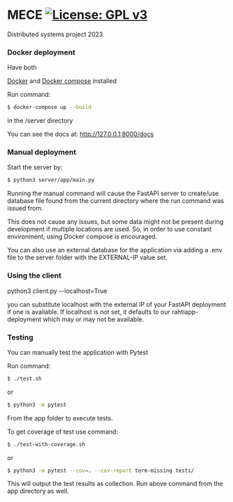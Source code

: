 # MECE [![License: GPL v3](https://img.shields.io/badge/License-GPLv3-blue.svg)](https://www.gnu.org/licenses/gpl-3.0)
Distributed systems project 2023

### Docker deployment

Have both

[Docker](https://www.docker.com/) and [Docker compose](https://docs.docker.com/compose/install/linux/) installed

Run command:

```bash
$ docker-compose up --build
```
in the /server directory

You can see the docs at:
http://127.0.0.1:8000/docs

### Manual deployment

Start the server by:

```bash
$ python3 server/app/main.py
```

Running the manual command will cause the FastAPI server to create/use database file found from the current directory where the run command was issued from.

This does not cause any issues, but some data might not be present during development if multiple locations are used. So, in order to use constant environment, using Docker compose is encouraged.

You can also use an external database for the application via adding a .env file to the server folder with the EXTERNAL-IP value set.

### Using the client

python3 client.py --localhost=True

you can substitute localhost with the external IP of your FastAPI deployment if one is available.
If localhost is not set, it defaults to our rahtiapp-deployment which may or may not be available.

### Testing

You can manually test the application with Pytest

Run command:

```bash
$ ./test.sh
```

or

```bash
$ python3 -m pytest
```

From the app folder to execute tests.

To get coverage of test use command:

```bash
$ ./test-with-coverage.sh
```

or

```bash
$ python3 -m pytest --cov=. --cov-report term-missing tests/
```

This will output the test results as collection.
Run above command from the app directory as well.
